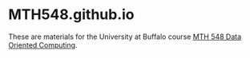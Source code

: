 # MTH548.github.io
These are materials for the University at Buffalo course [MTH 548 Data Oriented Computing](https://MTH548.github.io). 
